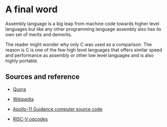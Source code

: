 # A final word

Assembly language is a big leap from machine code towards higher level languages but like any other programming language assembly also has its own set of merits and demerits.

The reader might wonder why only C was used as a comparison. The reason is C is one of the few high level languages that offers similar speed and performance as assembly or other low level languages and is also highly portable.

## Sources and reference

- [Quora](https://www.quora.com/Why-is-Assembly-Language-used)

- [Wikipedia](https://en.wikipedia.org/wiki/Assembly_language)

- [Apollo-11 Guidance computer source code](https://github.com/chrislgarry/Apollo-11)

- [RISC-V opcodes](https://github.com/riscv/riscv-opcodes/blob/master/opcodes)
